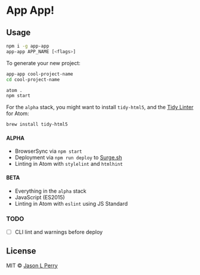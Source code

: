 # App App!

## Usage

```bash
npm i -g app-app
app-app APP_NAME [<flags>]
```

To generate your new project:

```bash
app-app cool-project-name
cd cool-project-name

atom .
npm start
```

For the `alpha` stack, you might want to install `tidy-html5`, and the [Tidy Linter](https://atom.io/packages/linter-tidy) for Atom:

```bash
brew install tidy-html5
```

#### ALPHA

* BrowserSync via `npm start`
* Deployment via `npm run deploy` to [Surge.sh](https://surge.sh)
* Linting in Atom with `stylelint` and `htmlhint`

#### BETA

* Everything in the `alpha` stack
* JavaScript (ES2015)
* Linting in Atom with `eslint` using JS Standard

### TODO

* [ ] CLI lint and warnings before deploy

## License

MIT &copy; [Jason L Perry](https://github.com/ambethia)
